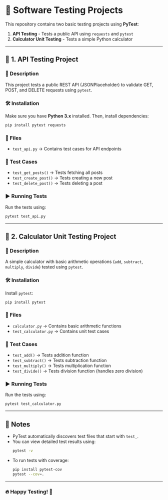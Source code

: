# 📌 Software Testing Projects

This repository contains two basic testing projects using **PyTest**:
1. **API Testing** - Tests a public API using `requests` and `pytest`
2. **Calculator Unit Testing** - Tests a simple Python calculator

---

## 🚀 1. API Testing Project

### **📖 Description**
This project tests a public REST API (JSONPlaceholder) to validate GET, POST, and DELETE requests using `pytest`.

### **🛠 Installation**
Make sure you have **Python 3.x** installed.
Then, install dependencies:

```bash
pip install pytest requests
```

### **📄 Files**
- `test_api.py` → Contains test cases for API endpoints

### **📝 Test Cases**
- `test_get_posts()` → Tests fetching all posts
- `test_create_post()` → Tests creating a new post
- `test_delete_post()` → Tests deleting a post

### **▶️ Running Tests**
Run the tests using:
```bash
pytest test_api.py
```

---

## 🚀 2. Calculator Unit Testing Project

### **📖 Description**
A simple calculator with basic arithmetic operations (`add`, `subtract`, `multiply`, `divide`) tested using `pytest`.

### **🛠 Installation**
Install `pytest`:
```bash
pip install pytest
```

### **📄 Files**
- `calculator.py` → Contains basic arithmetic functions
- `test_calculator.py` → Contains unit test cases

### **📝 Test Cases**
- `test_add()` → Tests addition function
- `test_subtract()` → Tests subtraction function
- `test_multiply()` → Tests multiplication function
- `test_divide()` → Tests division function (handles zero division)

### **▶️ Running Tests**
Run the tests using:
```bash
pytest test_calculator.py
```

---

## 📌 Notes
- PyTest automatically discovers test files that start with `test_`.
- You can view detailed test results using:
  ```bash
  pytest -v
  ```
- To run tests with coverage:
  ```bash
  pip install pytest-cov
  pytest --cov=.
  ```

---

### 🔥 Happy Testing! 🚀

